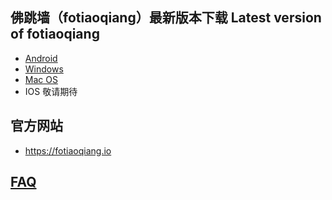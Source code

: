 
## 佛跳墙（fotiaoqiang）最新版本下载 Latest version of fotiaoqiang</a>
- <a href="https://github.com/getfotiaoqiang/download/releases/download/v2.0.7/fotiaoqiangv2.0.7.apk"> Android </a>
- <a href="https://github.com/getfotiaoqiang/download/releases/download/v2.0.7/fotiaoqiang-2.0.7-Setup.exe"> Windows </a>
- <a href="https://github.com/getfotiaoqiang/download/releases/download/v2.0.7/fotiaoqiang_darwin_amd64_installv2.0.7.dmg"> Mac OS </a>
- IOS 敬请期待

## 官方网站
- https://fotiaoqiang.io


## <a href="https://github.com/getfotiaoqiang/fotiaoqiang/wiki/FAQ">FAQ</a>
